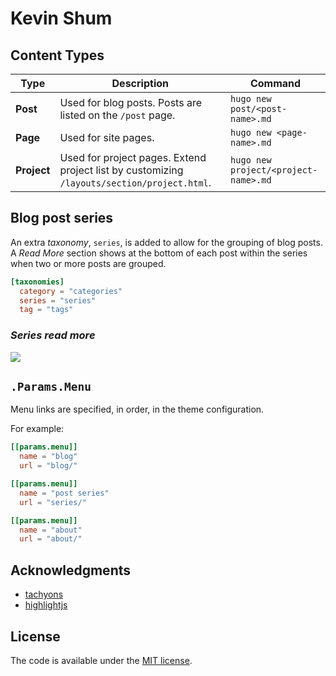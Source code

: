 # Kevin Shum

## Content Types

| Type        | Description                                                                                 | Command                              |
| ----------- | ------------------------------------------------------------------------------------------- | ------------------------------------ |
| **Post**    | Used for blog posts. Posts are listed on the `/post` page.                                  | `hugo new post/<post-name>.md`       |
| **Page**    | Used for site pages.                                                                        | `hugo new <page-name>.md`            |
| **Project** | Used for project pages. Extend project list by customizing `/layouts/section/project.html`. | `hugo new project/<project-name>.md` |

## Blog post series

An extra _taxonomy_, `series`, is added to allow for the grouping of blog posts. A _Read More_ section shows at the bottom of each post within the series when two or more posts are grouped.

```toml
[taxonomies]
  category = "categories"
  series = "series"
  tag = "tags"
```

### _Series read more_

![](https://github.com/siegerts/hugo-theme-basic/blob/master/images/series.png)

## `.Params.Menu`

Menu links are specified, in order, in the theme configuration.

For example:

```toml
[[params.menu]]
  name = "blog"
  url = "blog/"

[[params.menu]]
  name = "post series"
  url = "series/"

[[params.menu]]
  name = "about"
  url = "about/"
```


## Acknowledgments

- [tachyons](http://tachyons.io/)
- [highlightjs](https://highlightjs.org/)

## License

The code is available under the [MIT license](https://github.com/siegerts/hugo-theme-basic/blob/master/LICENSE).
